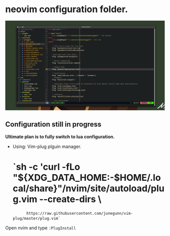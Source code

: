 # neovim configuration folder.

![Screenshot](https://github.com/RamizSarfaraj/nvim/blob/master/Image/Image.png)

## Configuration still in progress
**Ultimate plan is to fully switch to lua configuration.**


* Using: Vim-plug plguin manager.

    # `sh -c 'curl -fLo "${XDG_DATA_HOME:-$HOME/.local/share}"/nvim/site/autoload/plug.vim --create-dirs \
            https://raw.githubusercontent.com/junegunn/vim-plug/master/plug.vim`


Open nvim and type `:PlugInstall`

